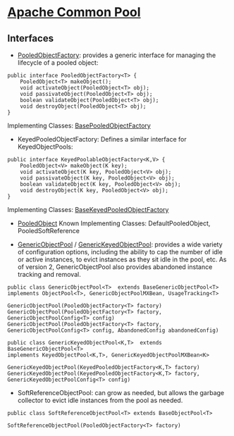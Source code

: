 # [Apache Common Pool](https://commons.apache.org/proper/commons-pool/)

## Interfaces
- [PooledObjectFactory](): provides a generic interface for managing the lifecycle of a pooled object:
```
public interface PooledObjectFactory<T> {
    PooledObject<T> makeObject();
    void activateObject(PooledObject<T> obj);
    void passivateObject(PooledObject<T> obj);
    boolean validateObject(PooledObject<T> obj);
    void destroyObject(PooledObject<T> obj);
}
```
Implementing Classes: [BasePooledObjectFactory](https://commons.apache.org/proper/commons-pool/apidocs/org/apache/commons/pool2/BasePooledObjectFactory.html)

- KeyedPooledObjectFactory: Defines a similar interface for KeyedObjectPools:
```
public interface KeyedPoolableObjectFactory<K,V> {
    PooledObject<V> makeObject(K key);
    void activateObject(K key, PooledObject<V> obj);
    void passivateObject(K key, PooledObject<V> obj);
    boolean validateObject(K key, PooledObject<V> obj);
    void destroyObject(K key, PooledObject<V> obj);
}
```
Implementing Classes: [BaseKeyedPooledObjectFactory](https://commons.apache.org/proper/commons-pool/apidocs/org/apache/commons/pool2/BaseKeyedPooledObjectFactory.html)

- [PooledObject](https://commons.apache.org/proper/commons-pool/apidocs/org/apache/commons/pool2/PooledObject)
Known Implementing Classes: DefaultPooledObject, PooledSoftReference

- [GenericObjectPool](https://commons.apache.org/proper/commons-pool/apidocs/org/apache/commons/pool2/impl/GenericObjectPool.html) / [GenericKeyedObjectPool](https://commons.apache.org/proper/commons-pool/apidocs/org/apache/commons/pool2/impl/GenericKeyedObjectPool.html): provides a wide variety of configuration options, including the ability to cap the number of idle or active instances, to evict instances as they sit idle in the pool, etc. As of version 2, GenericObjectPool also provides abandoned instance tracking and removal.
```
public class GenericObjectPool<T>  extends BaseGenericObjectPool<T>
implements ObjectPool<T>, GenericObjectPoolMXBean, UsageTracking<T>

GenericObjectPool(PooledObjectFactory<T> factory)
GenericObjectPool(PooledObjectFactory<T> factory, GenericObjectPoolConfig<T> config)
GenericObjectPool(PooledObjectFactory<T> factory, GenericObjectPoolConfig<T> config, AbandonedConfig abandonedConfig)
```

```
public class GenericKeyedObjectPool<K,T>  extends BaseGenericObjectPool<T>
implements KeyedObjectPool<K,T>, GenericKeyedObjectPoolMXBean<K>

GenericKeyedObjectPool(KeyedPooledObjectFactory<K,T> factory)
GenericKeyedObjectPool(KeyedPooledObjectFactory<K,T> factory, GenericKeyedObjectPoolConfig<T> config)
```

- SoftReferenceObjectPool: can grow as needed, but allows the garbage collector to evict idle instances from the pool as needed.
```
public class SoftReferenceObjectPool<T> extends BaseObjectPool<T>

SoftReferenceObjectPool(PooledObjectFactory<T> factory)
```
